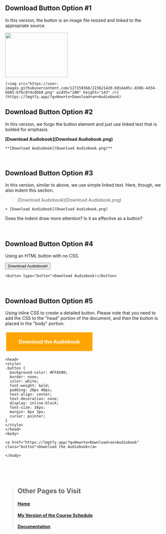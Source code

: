 
## Download Button Option #1
In this version, the button is an image file resized and linked to the appropriate source. 

[<img src="https://user-images.githubusercontent.com/127159368/223621420-b914a95c-838b-4d34-bb85-bf6c074c0bb9.png" width="200" height="143" />](https://lmgtfy.app/?q=How+to+Download+an+Audiobook)

    [<img src="https://user-images.githubusercontent.com/127159368/223621420-b914a95c-838b-4d34-bb85-bf6c074c0bb9.png" width="200" height="143" />](https://lmgtfy.app/?q=How+to+Download+an+Audiobook)



## Download Button Option #2
In this version, we forgo the button element and just use linked text that is bolded for emphasis. 

**[Download Audiobook](Download Audiobook.png)**

    **[Download Audiobook](Download Audiobook.png)**


<br>


## Download Button Option #3
In this version, similar to above, we use simple linked text. Here, though, we also indent this section.

> [Download Audiobook](Download Audiobook.png)

    > [Download Audiobook](Download Audiobook.png)

Does the indent draw more attention? Is it as effective as a button? 

<br>

## Download Button Option #4
Using an HTML button with no CSS.

<button type="button">Download Audiobook!</button>

    <button type="button">Download Audiobook!</button>


<br>

## Download Button Option #5
Using inline CSS to create a detailed button. Please note that you need to add the CSS to the "head" portion of the document, and then the button is placed in the "body" portion. 


<head>
<style>
.button {
  background-color: #FFA500;
  border: none;
  color: white;
  font-weight: bold;
  padding: 20px 40px;
  text-align: center;
  text-decoration: none;
  display: inline-block;
  font-size: 16px;
  margin: 6px 3px;
  cursor: pointer;
}
</style>
</head>
<body>

<a href="Download Audiobook.png" class="button">Download the Audiobook</a>

</body>

    <head>
    <style>
    .button {
      background-color: #FFA500;
      border: none;
      color: white;
      font-weight: bold;
      padding: 20px 40px;
      text-align: center;
      text-decoration: none;
      display: inline-block;
      font-size: 16px;
      margin: 6px 3px;
      cursor: pointer;
    }
    </style>
    </head>
    <body>

    <a href="https://lmgtfy.app/?q=How+to+Download+an+Audiobook" class="button">Download the Audiobook</a>

    </body>


<br>
<br>
<br>


  
  
> ## Other Pages to Visit
>
> #### [Home](README.md)
> #### [My Version of the Course Schedule](Schedule.md)
> #### [Documentation](Documentation.md)
